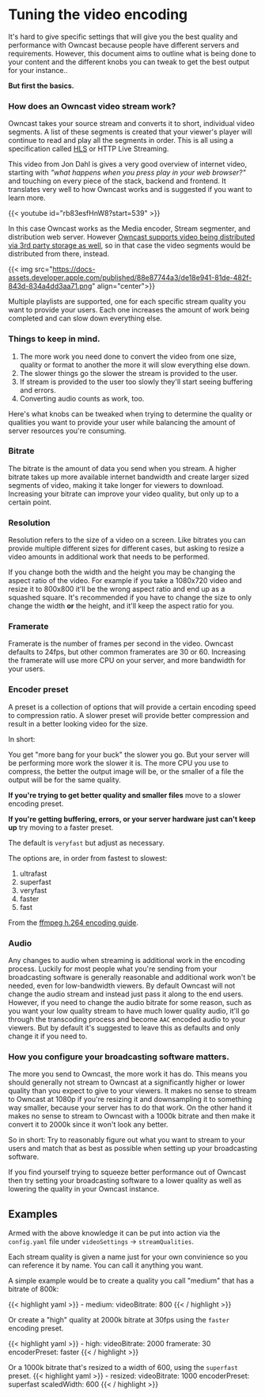 # Tuning the video encoding

It's hard to give specific settings that will give you the best quality and performance with Owncast because people have different servers and requirements.  However, this document aims to outline what is being done to your content and the different knobs you can tweak to get the best output for your instance..

**But first the basics.**

### How does an Owncast video stream work?

Owncast takes your source stream and converts it to short, individual video segments.  A list of these segments is created that your viewer's player will continue to read and play all the segments in order.  This is all using a specification called [HLS](https://developer.apple.com/documentation/http_live_streaming/understanding_the_http_live_streaming_architecture) or HTTP Live Streaming.

This video from Jon Dahl is gives a very good overview of internet video, starting with _"what happens when you press play in your web browser?"_ and touching on every piece of the stack, backend and frontend.  It translates very well to how Owncast works and is suggested if you want to learn more.

{{< youtube id="rb83esfHnW8?start=539" >}}

In this case Owncast works as the Media encoder, Stream segmenter, and distribution web server.  However [Owncast supports video being distributed via 3rd party storage as well](/docs/s3), so in that case the video segments would be distributed from there, instead.

{{< img src="https://docs-assets.developer.apple.com/published/88e87744a3/de18e941-81de-482f-843d-834a4dd3aa71.png" align="center">}}

Multiple playlists are supported, one for each specific stream quality you want to provide your users.  Each one increases the amount of work being completed and can slow down everything else.


### Things to keep in mind.

1. The more work you need done to convert the video from one size, quality or format to another the more it will slow everything else down.
1. The slower things go the slower the stream is provided to the user.
1. If stream is provided to the user too slowly they'll start seeing buffering and errors.
1. Converting audio counts as work, too.

Here's what knobs can be tweaked when trying to determine the quality or qualities you want to provide your user while balancing the amount of server resources you're consuming.

### Bitrate

The bitrate is the amount of data you send when you stream. A higher bitrate takes up more available internet bandwidth and create larger sized segments of video, making it take longer for viewers to download. Increasing your bitrate can improve your video quality, but only up to a certain point.

### Resolution

Resolution refers to the size of a video on a screen.  Like bitrates you can provide multiple different sizes for different cases, but asking to resize a video amounts in additional work that needs to be performed.

If you change both the width and the height you may be changing the aspect ratio of the video.  For example if you take a 1080x720 video and resize it to 800x800 it'll be the wrong aspect ratio and end up as a squashed square.  It's recommended if you have to change the size to only change the width **or** the height, and it'll keep the aspect ratio for you.

### Framerate

Framerate is the number of frames per second in the video. Owncast defaults to 24fps, but other common framerates are 30 or 60. Increasing the framerate will use more CPU on your server, and more bandwidth for your users.

### Encoder preset

A preset is a collection of options that will provide a certain encoding speed to compression ratio. A slower preset will provide better compression and result in a better looking video for the size.

In short:

You get "more bang for your buck" the slower you go.  But your server will be performing more work the slower it is.  The more CPU you use to compress, the better the output image will be, or the smaller of a file the output will be for the same quality.



**If you're trying to get better quality and smaller files** move to a slower encoding preset.

**If you're getting buffering, errors, or your server hardware just can't keep up** try moving to a faster preset.

The default is `veryfast` but adjust as necessary.

The options are, in order from fastest to slowest:
1. ultrafast
1. superfast
1. veryfast
1. faster
1. fast

From the [ffmpeg h.264 encoding guide](https://trac.ffmpeg.org/wiki/Encode/H.264).

### Audio

Any changes to audio when streaming is additional work in the encoding process.  Luckily for most people what you're sending from your broadcasting software is generally reasonable and additional work won't be needed, even for low-bandwidth viewers. By default Owncast will not change the audio stream and instead just pass it along to the end users.  However, if you need to change the audio bitrate for some reason, such as you want your low quality stream to have much lower quality audio, it'll go through the transcoding process and become `AAC` encoded audio to your viewers.  But by default it's suggested to leave this as defaults and only change it if you need to.

### How you configure your broadcasting software matters.

The more you send to Owncast, the more work it has do.  This means you should generally not stream to Owncast at a significantly higher or lower quality than you expect to give to your viewers.  It makes no sense to stream to Owncast at 1080p if you're resizing it and downsampling it to something way smaller, because your server has to do that work.  On the other hand it makes no sense to stream to Owncast with a 1000k bitrate and then make it convert it to 2000k since it won't look any better.

So in short: Try to reasonably figure out what you want to stream to your users and match that as best as possible when setting up your broadcasting software.

If you find yourself trying to squeeze better performance out of Owncast then try setting your broadcasting software to a lower quality as well as lowering the quality in your Owncast instance.

## Examples

Armed with the above knowledge it can be put into action via the `config.yaml` file under `videoSettings` -> `streamQualities`.

Each stream quality is given a name just for your own convinience so you can reference it by name.  You can call it anything you want.

A simple example would be to create a quality you call "medium" that has a bitrate of 800k:

{{< highlight yaml >}}
    - medium:
      videoBitrate: 800
{{< / highlight >}}

Or create a "high" quality at 2000k bitrate at 30fps using the `faster` encoding preset.

{{< highlight yaml >}}
    - high:
      videoBitrate: 2000
      framerate: 30
      encoderPreset: faster
{{< / highlight >}}

Or a 1000k bitrate that's resized to a width of 600, using the `superfast` preset.
{{< highlight yaml >}}
    - resized:
      videoBitrate: 1000
      encoderPreset: superfast
      scaledWidth: 600
{{< / highlight >}}

